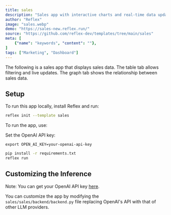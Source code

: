 ```yaml
---
title: sales
description: "Sales app with interactive charts and real-time data updates"
author: "Reflex"
image: "sales.webp"
demo: "https://sales-new.reflex.run/"
source: "https://github.com/reflex-dev/templates/tree/main/sales"
meta: [
    {"name": "keywords", "content": ""},
]
tags: ["Marketing", "Dashboard"]
---
```


The following is a sales app that displays sales data. The table tab allows filtering and live updates. The graph tab shows the relationship between sales data.

## Setup

To run this app locally, install Reflex and run:

```bash
reflex init --template sales
```

To run the app, use:

Set the OpenAI API key:
```
export OPEN_AI_KEY=your-openai-api-key
```

```bash
pip install -r requirements.txt
reflex run
```

## Customizing the Inference

Note: You can get your OpenAI API key [here](https://platform.openai.com/account/api-keys).

You can customize the app by modifying the `sales/sales/backend/backend.py` file replacing OpenAI's API with that of other LLM providers.